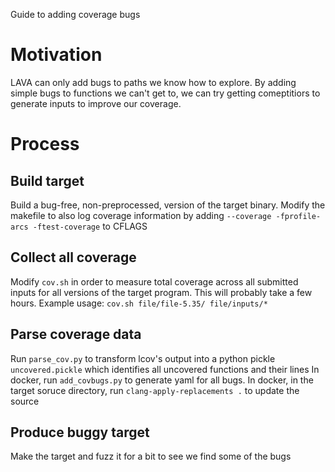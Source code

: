 Guide to adding coverage bugs

# Motivation 
LAVA can only add bugs to paths we know how to explore.
By adding simple bugs to functions we can't get to, we can try getting comeptitiors to generate inputs to improve our coverage.

# Process
## Build target
Build a bug-free, non-preprocessed, version of the target binary. Modify the makefile to also log coverage information by adding `--coverage -fprofile-arcs -ftest-coverage` to CFLAGS

## Collect all coverage
Modify `cov.sh` in order to measure total coverage across all submitted inputs for all versions of the target program. This will probably take a few hours.
Example usage: `cov.sh file/file-5.35/ file/inputs/*`

## Parse coverage data
Run `parse_cov.py` to transform lcov's output into a python pickle `uncovered.pickle` which identifies all uncovered functions and their lines
In docker, run `add_covbugs.py` to generate yaml for all bugs.
In docker, in the target soruce directory, run `clang-apply-replacements .` to update the source

## Produce buggy target
Make the target and fuzz it for a bit to see we find some of the bugs
